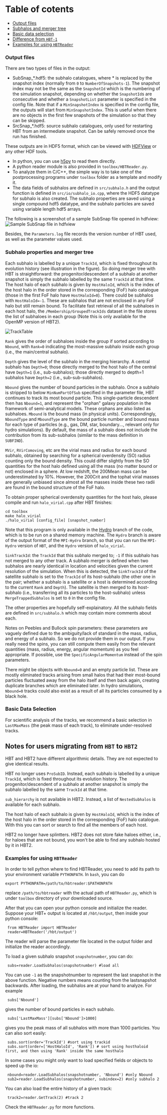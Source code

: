 # Table of cotents
* [Output files](#output-files)
* [Subhalos and merger tree](#subhalo-properties-and-merger-tree)
* [Basic data selection](#basic-data-selection)
* [Difference from `HBT-1`](#notes-for-users-migrating-from-hbt-to-hbt2)
* [Examples for using `HBTReader`](#examples-for-using-hbtreader)

### Output files
There are two types of files in the output:
  
- SubSnap_*.hdf5: the subhalo catalogues, where * is replaced by the snapshot index (normally from `0` to `NumberOfSnapshots-1`). The snapshot index may not be the same as the `SnapshotId` which is the numbering of the simulation snapshot, depending on whether the `SnapshotId`s are consecutive and whether a `SnapshotList` parameter is specified in the config file. Note that if a `MinSnapshotIndex` is specified in the config file, the outputs will start from `MinSnapshotIndex`. This is useful when there are no objects in the first few snapshots of the simulation so that they can be skipped.
- SrcSnap_*.hdf5: source subhalo catalogues, only used for restarting HBT from an intermediate snapshot. Can be safely removed once the run has finished.

These outputs are in HDF5 format, which can be viewed with [HDFView](https://www.hdfgroup.org/products/java/hdfview/index.html) or any other HDF tools. 
- In python, you can use [h5py](https://pypi.python.org/pypi/h5py) to read them directly. 
- A python reader module is also provided in `toolbox/HBTReader.py`. 
- To analyze them in C/C++, the simple way is to take one of the postprocessing programs under `toolbox` folder as a template and modify it. 
- The data fields of subhalos are defined in `src/subhalo.h` and the output function is defined in `src/io/subhalo_io.cpp`, where the HDF5 datatype for subhalo is also created. The subhalo properties are saved using a single compound hdf5 datatype, and the subhalo particles are saved using variable length hdf5 arrays.

The following is a screenshot of a sample SubSnap file opened in hdfview:
![Sample SubSnap file in hdfview](https://github.com/Kambrian/HBTplus/blob/doc/SubSnap.png)

Besides, the `Parameters.log` file records the version number of HBT used, as well as the parameter values used.

### Subhalo properties and merger tree
Each subhalo is labelled by a unique `TrackId`, which is fixed throughout its evolution history (see illustration in the figure). So doing merger tree with HBT is straightforward: the progenitor/descendent of a subhalo at another snapshot is simply the subhalo labelled by the same `TrackId` at that time. The host halo of each subhalo is given by `HostHaloId`, which is the index of the host halo in the order stored in the corresponding (FoF) halo catalogue (those in the first FoF halo have `HostHaloId=0`). There could be subhalos with `HostHaloId=-1`. These are subhalos that are not enclosed in any FoF halo but still remain bound. To facilitate fast retrieval of all the subhaloes in each host halo, the `/Membership/GroupedTrackIds` dataset in the file stores the list of subhaloes in each group (Note this is only available for the OpenMP version of HBT2).  

![TrackTable](https://github.com/Kambrian/HBTplus/blob/doc/tracktable.png)

`Rank` gives the order of subhaloes inside the group if sorted according to `Nbound`, with `Rank=0` indicating the most-massive subhalo inside each group (i.e., the main/central subhalo).

`Depth` gives the level of the subhalo in the merging hierarchy. A central subhalo has `Depth=0`; those directly merged to the host halo of the central have `Depth=1` (i.e., sub-subhalos); those directly merged to depth=1 subhalos have `Depth=2` (i.e., sub-sub-subhalos).

`Nbound` gives the number of bound particles in the subhalo. Once a subhalo is stripped to below `MinNumPartOfSub` specified in the parameter file, HBT continues to track its most bound particle. This single-particle descendent then has `Nbound=1`, and represent the "orphan" galaxy population in the framework of semi-analytical models. These orphans are also listed as subhaloes. `Mbound` is the bound mass (in physical units). Correspondingly, `NboundType` and `MboundType` are the bound particle number and bound mass for each type of particles (e.g., gas, DM, star, boundary..., relevant only for hydro simulations). By default, the mass of a subhalo does not include the contribution from its sub-subhalos (similar to the mass definition in `SUBFIND`).

`MVir`, `RVirComoving`, etc are the virial mass and radius for each bound subhalo, obtained by searching for a spherical overdensity (SO) radius counting only the bound density. This could differ slightly from the SO quantities for the host halo defined using all the mass (no matter bound or not) enclosed in a sphere. At low redshift, the 200Mean mass can be underestimated by 10%. However, the 200Crit and the tophat virial masses are generally unbiased since almost all the masses inside these two radii are found in the bound structure of the FoF halo. 

To obtain proper spherical overdensity quantities for the host halo, please compile and run `halo_virial.cpp` after HBT finishes:

    cd toolbox
    make halo_virial
    ./halo_virial [config_file] [snapshot_number]

Note that this program is only available in the [Hydro](https://github.com/Kambrian/HBTplus/tree/Hydro) branch of the code, which is to be run on a shared memory machine. The `Hydro` branch is aware of the output format of the `MPI-Hydro` branch, so that you can run the `MPI-Hydro` version of `HBT`, and the `Hydro` version of `halo_virial`.

`SinkTrackId`: the `TrackId` that this subhalo merged to; `-1` if this subhalo has not merged to any other track. A subhalo merger is defined when two subhalos are nearly identical in location and velocities given the current resolution of the simulation. When this is detected, the `SinkTrackId` of the satellite subhalo is set to the `TrackId` of its host-subhalo (the other one in the pair; whether a subhalo is a satellite or a host is determined according to the current `Rank` and `Depth`). The satellite is then merged to its host-subhalo (i.e., transferring all its particles to the host-subhalo) unless `MergeTrappedSubhalos` is set to `0` in the config file.   


The other properties are hopefully self-explainatory. All the subhalo fields are defined in `src/subhalo.h` which may contain more comments about each.

Notes on Peebles and Bullock spin parameters: these parameters are vaguely defined due to the ambiguity/lack of standard in the mass, radius, and energy of a subhalo. So we do not provide them in our output. If you really need the spins, you can still compute them easily from the relevant quantities (mass, radius, energy, angular momentum) as you feel appropriate. If possible, use the `SpecificAngularMomentum` instead of the spin parameters. 

There might be objects with `Nbound=0` and an empty particle list. These are mostly eliminated tracks arising from small halos that had their most-bound particles fluctuated away from the halo itself and then back again, creating duplicate branches which are eliminated later. In hydro simulations, `Nbound=0` tracks could also exist as a result of all its particles consumed by a black hole. 

### Basic Data Selection

For scientific analysis of the tracks, we recommend a basic selection in `LastMaxMass` (the peak mass of each track), to eliminate under-resolved tracks.  

## Notes for users migrating from `HBT` to `HBT2`
HBT and HBT2 have different algorithmic details. They are not expected to give identical results. 

HBT no longer uses `ProSubID`. Instead, each subhalo is labelled by a unique `TrackId`, which is fixed throughout its evolution history. The progenitor/descendent of a subhalo at another snapshot is simply the subhalo labelled by the same `TrackId` at that time. 

`sub_hierarchy` is not available in HBT2. Instead, a list of `NestedSubhalos` is available for each subhalo.

The host halo of each subhalo is given by `HostHaloId`, which is the index of the host halo in the order stored in the corresponding (FoF) halo catalogue.  With this you can sort or search to find all the members of each host.

HBT2 no longer have splintters. HBT2 does not store fake haloes either, i.e., for haloes that are not bound, you won't be able to find any subhalo hosted by it in HBT2.

### Examples for using `HBTReader`
In order to tell python where to find HBTReader, you need to add its path to your environment variable `PYTHONPATH`. In `bash`, you can do

    export PYTHONPATH=/path/to/hbtreader:$PATHONPATH

replace `/path/to/hbtreader` with the actual path of `HBTReader.py`, which is under `toolbox` directory of your downloaded source.

After that you can open your python console and initialize the reader. Suppose your HBT+ output is located at `/hbt/output`, then inside your python console:

     from HBTReader import HBTReader
     reader=HBTReader('/hbt/output')

The reader will parse the parameter file located in the output folder and initialize the reader accordingly.

To load a given subhalo snapshot `snapshotnumber`, you can do:

     subs=reader.LoadSubhalos(snapshotnumber) #load all

You can use `-1` as the snapshotnumber to represent the last snapshot in the above function. Negative numbers means counting from the lastsnapshot backwards. After loading, the subhalos are at your hand to analyze. For example

     subs['Nbound']

gives the number of bound particles in each subhalo.
     
     subs['LastMaxMass'][subs['Nbound']>1000]

gives you the peak mass of all subhalos with more than 1000 particles. You can also sort easily:

     subs.sort(order='TrackId') #sort using trackid
     subs.sort(order=['HostHaloId', 'Rank']) # sort using hosthaloid first, and then using 'Rank' inside the same hosthalo


In some cases you might only want to load specified fields or objects to speed up the io:

     nbound=reader.LoadSubhalos(snapshotnumber, 'Nbound') #only Nbound
     sub2=reader.LoadSubhalos(snapshotnumber, subindex=2) #only subhalo 2

You can also load the entire history of a given track:

     track2=reader.GetTrack(2) #track 2

Check the `HBTReader.py` for more functions.
